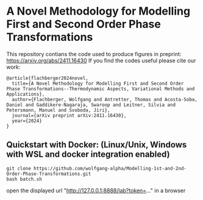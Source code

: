 # A Novel Methodology for Modelling First and Second Order Phase Transformations

This repository contians the code used to produce figures in preprint: https://arxiv.org/abs/2411.16430
If you find the codes useful please cite our work: 

```
@article{flachberger2024novel,
  title={A Novel Methodology for Modelling First and Second Order Phase Transformations--Thermodynamic Aspects, Variational Methods and Applications},
  author={Flachberger, Wolfgang and Antretter, Thomas and Acosta-Soba, Daniel and Gaddikere-Nagaraja, Swaroop and Leitner, Silvia and Petersmann, Manuel and Svoboda, Jiri},
  journal={arXiv preprint arXiv:2411.16430},
  year={2024}
}
```

## Quickstart with Docker: (Linux/Unix, Windows with WSL and docker integration enabled)

```
git clone https://github.com/wolfgang-alpha/Modelling-1st-and-2nd-Order-Phase-Transformations.git 
bash batch.sh 
```

open the displayed url "http://127.0.0.1:8888/lab?token=..." in a browser 
